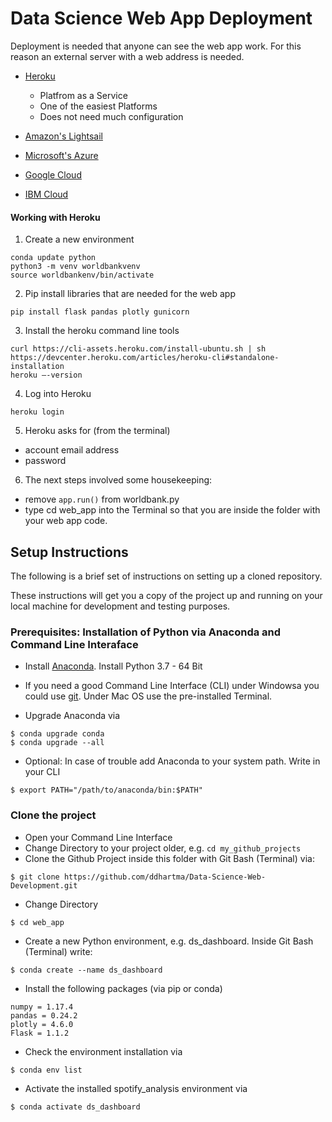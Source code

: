 # Data Science Web App Deployment

Deployment is needed that anyone can see the web app work. For this reason an external server with a web address is needed.

- [Heroku](https://www.heroku.com/)
  - Platfrom as a Service
  - One of the easiest Platforms
  - Does not need much configuration

- [Amazon's Lightsail](https://aws.amazon.com/lightsail/)
- [Microsoft's Azure](https://azure.microsoft.com/en-us/resources/samples/python-docs-hello-world/)
- [Google Cloud](https://cloud.google.com/appengine/docs/standard/python/getting-started/python-standard-env)
- [IBM Cloud](https://www.ibm.com/blogs/bluemix/2015/03/simple-hello-world-python-app-using-flask/) 

#### Working with Heroku

1. Create a new environment
  ```
  conda update python
  python3 -m venv worldbankvenv
  source worldbankenv/bin/activate
  ```

2. Pip install libraries that are needed for the web app
  ```
  pip install flask pandas plotly gunicorn
  ```

3. Install the heroku command line tools
  ```
  curl https://cli-assets.heroku.com/install-ubuntu.sh | sh
  https://devcenter.heroku.com/articles/heroku-cli#standalone-installation
  heroku —-version
  ```

4. Log into Heroku
  ```
  heroku login
  ```

5. Heroku asks for (from the terminal)
  - account email address
  - password

6. The next steps involved some housekeeping:
  - remove ```app.run()``` from worldbank.py
  - type cd web_app into the Terminal so that you are inside the folder with your web app code.




  ## Setup Instructions

  The following is a brief set of instructions on setting up a cloned repository.

  These instructions will get you a copy of the project up and running on your local machine for development and testing purposes.

  ### Prerequisites: Installation of Python via Anaconda and Command Line Interaface
  - Install [Anaconda](https://www.anaconda.com/distribution/). Install Python 3.7 - 64 Bit
  - If you need a good Command Line Interface (CLI) under Windowsa you could use [git](https://git-scm.com/). Under Mac OS use the pre-installed Terminal.

  - Upgrade Anaconda via
  ```
  $ conda upgrade conda
  $ conda upgrade --all
  ```

  - Optional: In case of trouble add Anaconda to your system path. Write in your CLI
  ```
  $ export PATH="/path/to/anaconda/bin:$PATH"
  ```

  ### Clone the project
  - Open your Command Line Interface
  - Change Directory to your project older, e.g. `cd my_github_projects`
  - Clone the Github Project inside this folder with Git Bash (Terminal) via:
  ```
  $ git clone https://github.com/ddhartma/Data-Science-Web-Development.git
  ```

  - Change Directory
  ```
  $ cd web_app
  ```

  - Create a new Python environment, e.g. ds_dashboard. Inside Git Bash (Terminal) write:
  ```
  $ conda create --name ds_dashboard
  ```

  - Install the following packages (via pip or conda)
  ```
  numpy = 1.17.4
  pandas = 0.24.2
  plotly = 4.6.0
  Flask = 1.1.2
  ```

  - Check the environment installation via
  ```
  $ conda env list
  ```

  - Activate the installed spotify_analysis environment via
  ```
  $ conda activate ds_dashboard
  ```
